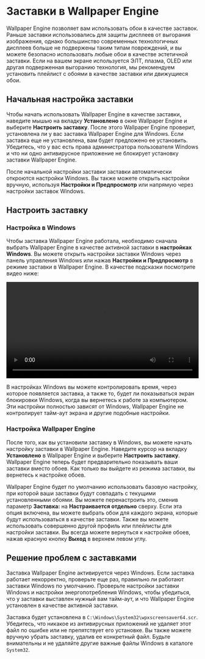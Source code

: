 # Заставки в Wallpaper Engine

Wallpaper Engine позволяет вам использовать обои в качестве заставок. Раньше заставки использовались для защиты дисплеев от выгорания изображения, однако большинство современных технологичных дисплеев больше не подвержены таким типам повреждений, и вы можете безопасно использовать любые обои в качестве эстетичной заставки. Если на вашем экране используется ЭЛТ, плазма, OLED или другая подверженная выгоранию технология, мы рекомендуем установить плейлист с обоями в качестве заставки или движущиеся обои.

## Начальная настройка заставки

Чтобы начать использовать Wallpaper Engine в качестве заставки, наведите мышью на вкладку **Установлено** в окне Wallpaper Engine и выберите **Настроить заставку**. После этого Wallpaper Engine проверит, установлена ли у вас заставка Wallpaper Engine для Windows. Если заставка еще не установлена, вам будет предложено ее установить. Убедитесь, что у вас есть права администратора пользователя Windows и что ни одно антивирусное приложение не блокирует установку заставки Wallpaper Engine.

После начальной настройки заставки заставки автоматически откроются настройки Windows. Вы также можете открыть настройки вручную, используя **Настройки и Предпросмотр** или напрямую через настройки заставок Windows.

## Настроить заставку

### Настройка в Windows

Чтобы заставка Wallpaper Engine работала, необходимо сначала выбрать Wallpaper Engine в качестве активной заставки в **настройках Windows**. Вы можете открыть настройки заставки Windows через панель управления Windows или нажав **Настройки и Предпросмотр** в режиме заставки в Wallpaper Engine. В качестве подсказки посмотрите видео ниже:

<video width="100%" controls autoplay loop>
  <source src="/videos/screensaver_setup.mp4" type="video/mp4">
  Ваш браузер не поддерживает воспроизведение видео.
</video>

В настройках Windows вы можете контролировать время, через которое появляется заставка, а также то, будет ли показываться экран блокировки Windows, когда вы вернетесь к работе за компьютером. Эти настройки полностью зависят от Windows, Wallpaper Engine не контролирует тайм-аут экрана и другие подобные настройки.

### Настройка Wallpaper Engine

После того, как вы установили заставку в Windows, вы можете начать настройку заставки в Wallpaper Engine. Наведите курсор на вкладку **Установлено** в Wallpaper Engine и выберите **Настроить заставку**. Wallpaper Engine теперь будет предварительно показывать ваши заставки вместо обоев. Как только вы выйдете из режима заставки, вы вернетесь к настройке обоев.

Wallpaper Engine будет по умолчанию использовать базовую настройку, при которой ваши заставки будут совпадать с текущими установленными обоями. Вы можете перенастроить это, сменив параметр **Заставка:** на **Настраивается отдельно** сверху. Если эта опция включена, вы можете выбрать обои для каждого экрана, которые будут использоваться в качестве заставки. Также вы можете использовать совершенно другой профиль или плейлисты для настройки заставки. Вы всегда можете вернуться к настройке обоев, нажав красную кнопку **Выход** в верхнем левом углу.

## Решение проблем с заставками

Заставка Wallpaper Engine активируется через Windows. Если заставка работает некорректно, проверьте еще раз, правильно ли работают заставки Windows по умолчанию. Проверьте настройки заставки Windows и настройки энергопотребления Windows, чтобы убедиться, что у заставки выставлен нужный вам тайм-аут, и что Wallpaper Engine установлен в качестве активной заставки.

Заставка будет установлена в `C:\Windows\System32\wpxscreensaver64.scr`. Убедитесь, что никакое из антивирусных приложений не удаляет этот файл по ошибке или не препятствует его установке. Вы также можете вручную убрать заставку, удалив ее конкретный файл. Будьте внимательны и не удаляйте другие важные файлы Windows в каталоге `System32`.